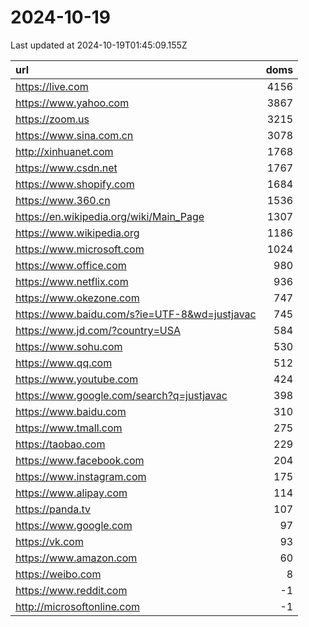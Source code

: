 # 2024-10-19

<!-- BEGIN -->
Last updated at 2024-10-19T01:45:09.155Z

url | doms
:- | -:
https://live.com | 4156
https://www.yahoo.com | 3867
https://zoom.us | 3215
https://www.sina.com.cn | 3078
http://xinhuanet.com | 1768
https://www.csdn.net | 1767
https://www.shopify.com | 1684
https://www.360.cn | 1536
https://en.wikipedia.org/wiki/Main_Page | 1307
https://www.wikipedia.org | 1186
https://www.microsoft.com | 1024
https://www.office.com | 980
https://www.netflix.com | 936
https://www.okezone.com | 747
https://www.baidu.com/s?ie=UTF-8&wd=justjavac | 745
https://www.jd.com/?country=USA | 584
https://www.sohu.com | 530
https://www.qq.com | 512
https://www.youtube.com | 424
https://www.google.com/search?q=justjavac | 398
https://www.baidu.com | 310
https://www.tmall.com | 275
https://taobao.com | 229
https://www.facebook.com | 204
https://www.instagram.com | 175
https://www.alipay.com | 114
https://panda.tv | 107
https://www.google.com | 97
https://vk.com | 93
https://www.amazon.com | 60
https://weibo.com | 8
https://www.reddit.com | -1
http://microsoftonline.com | -1
<!-- END -->
